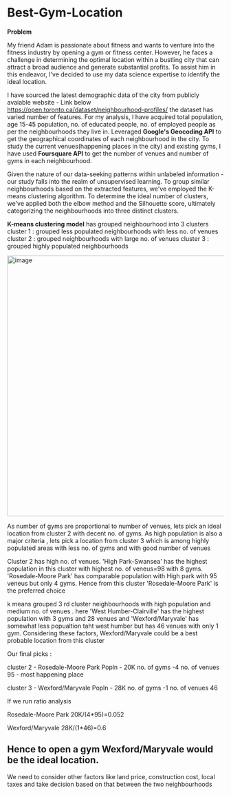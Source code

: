 # Best-Gym-Location

**Problem**

My friend Adam is passionate about fitness and wants to venture into the fitness industry by opening a gym or fitness center. However, he faces a challenge in determining the optimal location within a bustling city that can attract a broad audience and generate substantial profits. To assist him in this endeavor, I've decided to use my data science expertise to identify the ideal location.

I have sourced the latest demographic data  of the city from publicly avaiable website - Link below
https://open.toronto.ca/dataset/neighbourhood-profiles/
the dataset has varied number of features. For my analysis, I have acquired total population, age 15-45 population, no. of educated people, no. of employed people  as per the neighbourhoods they live in.
Leveraged **Google's Geocoding API** to get the geographical coordinates of each neighbourhood in the city. To study the current venues(happening places in the city) and existing gyms, I have used **Foursquare API** to get the number of venues and number of gyms in each neighbourhood.

Given the nature of our data-seeking patterns within unlabeled information - our study falls into the realm of unsupervised learning. To group similar neighbourhoods based on the extracted features, we've employed the K-means clustering algorithm. To determine the ideal number of clusters, we've applied both the elbow method and the Silhouette score, ultimately categorizing the neighbourhoods into three distinct clusters.

**K-means clustering model** has grouped neighbourhood into 3 clusters
cluster 1 : grouped less populated neighbourhoods with less no. of venues
cluster 2 : grouped neighbourhoods with large no. of venues
cluster 3 : grouped highly populated neighbourhoods

<img width="606" alt="image" src="https://github.com/PHANINDRA25/Best-Gym-Location/assets/136892334/8b3108c1-7e26-431f-8279-98bf590844a9">


As number of gyms are proportional to number of venues, lets pick an ideal location from cluster 2 with decent no. of gyms. As high population is also a major criteria , lets pick a location from cluster 3 which is among highly populated areas with less no. of gyms and with good number of venues

Cluster 2 has high no. of venues. 'High Park-Swansea' has the highest population in this cluster with highest no. of veneus=98 with 8 gyms. 'Rosedale-Moore Park' has comparable population with High park with 95 veneus but only 4 gyms. Hence from this cluster 'Rosedale-Moore Park' is the preferred choice

k means grouped 3 rd cluster neighbourhoods with high population and medium no. of venues . here 'West Humber-Clairville' has the highest population with 3 gyms and 28 venues and 'Wexford/Maryvale' has somewhat less popualtion taht west humber but has 46 venues with only 1 gym. Considering these factors, Wexford/Maryvale could be a best probable location from this cluster

Our final picks :

cluster 2 - Rosedale-Moore Park Popln - 20K no. of gyms -4 no. of venues 95 - most happening place

cluster 3 - Wexford/Maryvale Popln - 28K no. of gyms -1 no. of venues 46

If we run ratio analysis

Rosedale-Moore Park 20K/(4*95)=0.052

Wexford/Maryvale 28K/(1*46)=0.6

## Hence to open a gym Wexford/Maryvale would be the ideal location.

We need to consider other factors like land price, construction cost, local taxes and take decision based on that between the two neighbourhoods

